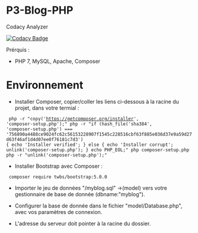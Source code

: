 # P3-Blog-PHP

Codacy Analyzer 

 [![Codacy Badge](https://app.codacy.com/project/badge/Grade/e00ded7cf8ea4e27bf02338e6926fba6)](https://www.codacy.com/gh/DmsG85/P3-Blog-PHP/dashboard?utm_source=github.com&amp;utm_medium=referral&amp;utm_content=DmsG85/P3-Blog-PHP&amp;utm_campaign=Badge_Grade)

Prérquis :
* PHP 7, MySQL, Apache, Composer


# Environnement

* Installer Composer, copier/coller les liens ci-dessous à la racine du projet, dans votre termial :

<code> php -r "copy('https://getcomposer.org/installer', 'composer-setup.php');"
php -r "if (hash_file('sha384', 'composer-setup.php') === '756890a4488ce9024fc62c56153228907f1545c228516cbf63f885e036d37e9a59d27d63f46af1d4d07ee0f76181c7d3') { echo 'Installer verified'; } else { echo 'Installer corrupt'; unlink('composer-setup.php'); } echo PHP_EOL;"
php composer-setup.php
php -r "unlink('composer-setup.php');" </code>



* Installer Bootstrap avec Composer :

<code> composer require twbs/bootstrap:5.0.0 </code>
 



* Importer le jeu de données "/myblog.sql" ->(model) vers votre gestionnaire de base de donnée (dbname:"myblog").

* Configurer la base de donnée dans le fichier "model/Database.php", avec vos paramètres de connexion.

* L'adresse du serveur doit pointer à la racine du dossier.
